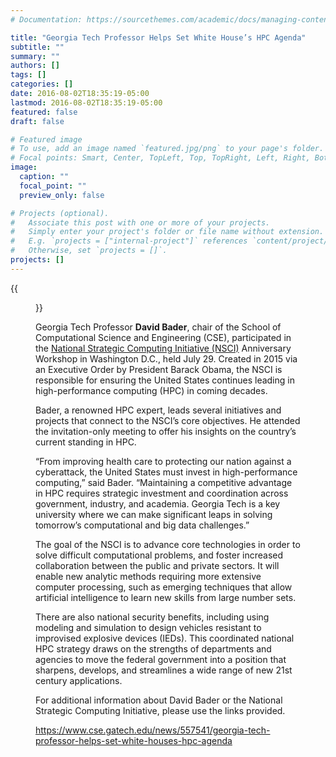 ```yaml
---
# Documentation: https://sourcethemes.com/academic/docs/managing-content/

title: "Georgia Tech Professor Helps Set White House’s HPC Agenda"
subtitle: ""
summary: ""
authors: []
tags: []
categories: []
date: 2016-08-02T18:35:19-05:00
lastmod: 2016-08-02T18:35:19-05:00
featured: false
draft: false

# Featured image
# To use, add an image named `featured.jpg/png` to your page's folder.
# Focal points: Smart, Center, TopLeft, Top, TopRight, Left, Right, BottomLeft, Bottom, BottomRight.
image:
  caption: ""
  focal_point: ""
  preview_only: false

# Projects (optional).
#   Associate this post with one or more of your projects.
#   Simply enter your project's folder or file name without extension.
#   E.g. `projects = ["internal-project"]` references `content/project/deep-learning/index.md`.
#   Otherwise, set `projects = []`.
projects: []
---
```


{{<figure src="nsci_july16__1.jpeg">}}

Georgia Tech Professor **David Bader**, chair of the School of Computational Science and Engineering (CSE), participated in the [National Strategic Computing Initiative (NSCI)](https://www.whitehouse.gov/the-press-office/2015/07/29/executive-order-creating-national-strategic-computing-initiative) Anniversary Workshop in Washington D.C., held July 29. Created in 2015 via an Executive Order by President Barack Obama, the NSCI is responsible for ensuring the United States continues leading in high-performance computing (HPC) in coming decades.

Bader, a renowned HPC expert, leads several initiatives and projects that connect to the NSCI’s core objectives. He attended the invitation-only meeting to offer his insights on the country’s current standing in HPC.

“From improving health care to protecting our nation against a cyberattack, the United States must invest in high-performance computing,” said Bader. “Maintaining a competitive advantage in HPC requires strategic investment and coordination across government, industry, and academia.  Georgia Tech is a key university where we can make significant leaps in solving tomorrow’s computational and big data challenges.”

The goal of the NSCI is to advance core technologies in order to solve difficult computational problems, and foster increased collaboration between the public and private sectors. It will enable new analytic methods requiring more extensive computer processing, such as emerging techniques that allow artificial intelligence to learn new skills from large number sets.

There are also national security benefits, including using modeling and simulation to design vehicles resistant to improvised explosive devices (IEDs). This coordinated national HPC strategy draws on the strengths of departments and agencies to move the federal government into a position that sharpens, develops, and streamlines a wide range of new 21st century applications.

For additional information about David Bader or the National Strategic Computing Initiative, please use the links provided.

https://www.cse.gatech.edu/news/557541/georgia-tech-professor-helps-set-white-houses-hpc-agenda
